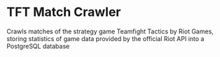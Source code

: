 # TFT Match Crawler

Crawls matches of the strategy game Teamfight Tactics by Riot Games, storing statistics of game data provided by the official Riot API into a PostgreSQL database
